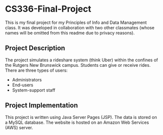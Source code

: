 # CS336-Final-Project
This is my final project for my Principles of Info and Data Management class. It was developed in collaboration with two other classmates (whose names will be omitted from this readme due to privacy reasons).

## Project Description

The project simulates a rideshare system (think Uber) within the confines of the Rutgers New Brunswick campus. Students can give or receive rides. There are three types of users:

* Administrators
* End-users
* System-support staff

## Project Implementation

This project is written using Java Server Pages (JSP). The data is stored on a MySQL database. The website is hosted on an Amazon Web Services (AWS) server.
